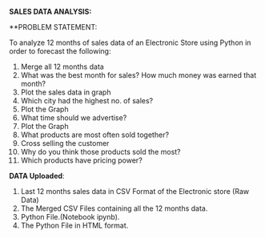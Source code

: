 **SALES DATA ANALYSIS:**

**PROBLEM STATEMENT:

To analyze 12 months of sales data of an Electronic Store using Python in order to forecast the following:

1. Merge all 12 months data
2. What was the best month for sales? How much money was earned that month?
3. Plot the sales data in graph
4. Which city had the highest no. of sales?
5. Plot the Graph
6. What time should we advertise?
7. Plot the Graph
8. What products are most often sold together?
9. Cross selling the customer
10. Why do you think those products sold the most?
11. Which products have pricing power?

**DATA Uploaded**: 

1. Last 12 months sales data in CSV Format of the Electronic store (Raw Data)
2. The Merged CSV Files containing all the 12 months data.
3. Python File.(Notebook ipynb).
4. The Python File in HTML format.
